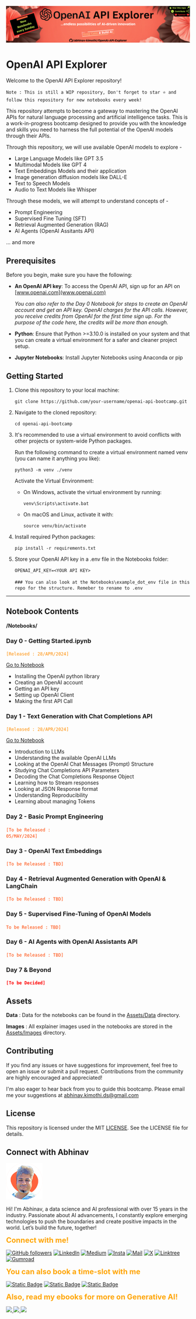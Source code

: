 <img src="./Assets/Images/Readme Header.png">


# OpenAI API Explorer

Welcome to the OpenAI API Explorer repository!

`Note : This is still a WIP repository, Don't forget to star ⭐ and follow this repository for new notebooks every week! `

This repository attempts to become a gateway to mastering the OpenAI APIs for natural language processing and artificial intelligence tasks. This is a work-in-progress bootcamp designed to provide you with the knowledge and skills you need to harness the full potential of the OpenAI models through their APIs.

Through this repository, we will use available OpenAI models to explore -

- Large Language Models like GPT 3.5
- Multimodal Models like GPT 4
- Text Embeddings Models and their application
- Image generation diffusion models like DALL-E
- Text to Speech Models
- Audio to Text Models like Whisper

Through these models, we will attempt to understand concepts of -

- Prompt Engineering
- Supervised Fine Tuning (SFT)
- Retrieval Augmented Generation (RAG)
- AI Agents (OpenAI Assitants API)

... and more



## Prerequisites

Before you begin, make sure you have the following:

- __An OpenAI API key__: To access the OpenAI API, sign up for an API on [www.openai.com](www.openai.com) 

    _You can also refer to the Day 0 Notebook for steps to create an OpenAI account and get an API key. OpenAI charges for the API calls. However, you receive credits from OpenAI for the first time sign up. For the purpose of the code here, the credits will be more than enough._
- __Python__: Ensure that Python >=3.10.0 is installed on your system and that you can create a virtual environment for a safer and cleaner project setup.
- __Jupyter Notebooks__: Install Jupyter Notebooks using Anaconda or pip


## Getting Started

1. Clone this repository to your local machine:

    ```
    git clone https://github.com/your-username/openai-api-bootcamp.git
    ```

2. Navigate to the cloned repository:

    ```
    cd openai-api-bootcamp
    ``` 

3. It's recommended to use a virtual environment to avoid conflicts with other projects or system-wide Python packages.

    Run the following command to create a virtual environment named venv (you can name it anything you like):

    ```
    python3 -m venv ./venv
    ```

    Activate the Virtual Environment:

    - On Windows, activate the virtual environment by running:

        ```
        venv\Scripts\activate.bat
        ```
    - On macOS and Linux, activate it with:
        ```
        source venv/bin/activate
        ```

4. Install required Python packages:


    ```
    pip install -r requirements.txt
    ```

5. Store your OpenAI API key in a .env file in the Notebooks folder:

    ```
    OPENAI_API_KEY=<YOUR API KEY>

    ### You can also look at the Notebooks\example_dot_env file in this repo for the structure. Remeber to rename to .env
    ```



---
## Notebook Contents
__/Notebooks/__

### Day 0 - Getting Started.ipynb 
<code style="color : Darkorange">[Released : 28/APR/2024]</code>


[Go to Notebook](./Notebooks/Day%200%20-%20Getting%20Started.ipynb)

- Installing the OpenAI python library
- Creating an OpenAI account
- Getting an API key
- Setting up OpenAI Client
- Making the first API Call

### Day 1 - Text Generation with Chat Completions API 

<code style="color : Darkorange">[Released : 28/APR/2024]</code>


[Go to Notebook](./Notebooks/Day%201%20-%20Text%20Generation%20with%20Chat%20Completions%20API.ipynb)

- Introduction to LLMs
- Understanding the available OpenAI LLMs
- Looking at the OpenAI Chat Messages (Prompt) Structure
- Studying Chat Completions API Parameters
- Decoding the Chat Completions Response Object
- Learning how to Stream responses
- Looking at JSON Response format
- Understanding Reproducibility
- Learning about managing Tokens

### Day 2 - Basic Prompt Engineering 

<code style="color : Orangered">[To be Released : 05/MAY/2024]</code>

### Day 3 - OpenAI Text Embeddings

<code style="color : Orangered">[To be Released : TBD]</code>

### Day 4 - Retrieval Augmented Generation with OpenAI & LangChain

<code style="color : Orangered">[To be Released : TBD]</code>

### Day 5 - Supervised Fine-Tuning of OpenAI Models

<code style="color : Orangered">To be Released : TBD]</code>

### Day 6 - AI Agents with OpenAI Assistants API

<code style="color : Orangered">[To be Released : TBD]</code>

### Day 7 & Beyond

<code style="color : Red">__[To be Decided]__</code>






## Assets

__Data__ : Data for the notebooks can be found in the [Assets/Data](./Assets/Data/) directory.

__Images__ : All explainer images used in the notebooks are stored in the [Assets/Images](./Assets/Images/) directory.

## Contributing
If you find any issues or have suggestions for improvement, feel free to open an issue or submit a pull request. Contributions from the community are highly encouraged and appreciated!

I'm also eager to hear back from you to guide this bootcamp. Please email me your suggestions at abhinav.kimothi.ds@gmail.com

## License
This repository is licensed under the MIT [LICENSE](./LICENSE). See the LICENSE file for details.

## Connect with Abhinav

<img src="./Assets/Images/Profile_AK.png" width=100> 

Hi! I'm Abhinav, a data science and AI professional with over 15 years in the industry. Passionate about AI advancements, I constantly explore emerging technologies to push the boundaries and create positive impacts in the world. Let’s build the future, together!

<span style="font-size: 20px; color: orange"><b>Connect with me!</b></span>


[![GitHub followers](https://img.shields.io/badge/Github-000000?style=for-the-badge&logo=github&logoColor=black&color=orange)](https://github.com/abhinav-kimothi)
[![LinkedIn](https://img.shields.io/badge/LinkedIn-000000?style=for-the-badge&logo=linkedin&logoColor=orange&color=black)](https://www.linkedin.com/comm/mynetwork/discovery-see-all?usecase=PEOPLE_FOLLOWS&followMember=abhinav-kimothi)
[![Medium](https://img.shields.io/badge/Medium-000000?style=for-the-badge&logo=medium&logoColor=black&color=orange)](https://medium.com/@abhinavkimothi)
[![Insta](https://img.shields.io/badge/Instagram-000000?style=for-the-badge&logo=instagram&logoColor=orange&color=black)](https://www.instagram.com/akaiworks/)
[![Mail](https://img.shields.io/badge/email-000000?style=for-the-badge&logo=gmail&logoColor=black&color=orange)](mailto:abhinav.kimothi.ds@gmail.com)
[![X](https://img.shields.io/badge/Follow-000000?style=for-the-badge&logo=X&logoColor=orange&color=black)](https://twitter.com/abhinav_kimothi)
[![Linktree](https://img.shields.io/badge/Linktree-000000?style=for-the-badge&logo=linktree&logoColor=black&color=orange)](https://linktr.ee/abhinavkimothi)
[![Gumroad](https://img.shields.io/badge/Gumroad-000000?style=for-the-badge&logo=gumroad&logoColor=orange&color=black)](https://abhinavkimothi.gumroad.com/)


<span style="font-size: 20px; color: orange"><b>You can also book a time-slot with me</b></span>


[![Static Badge](https://img.shields.io/badge/Resume%20Review%20(DS/AI/ML)%20(30%20min)-000000?style=for-the-badge&logo=googlecalendar&logoColor=blue&color=black)](https://topmate.io/abhinav_kimothi/544382)
[![Static Badge](https://img.shields.io/badge/AIML%20Learning%20Path%20(30%20min)-000000?style=for-the-badge&logo=googlecalendar&logoColor=black&color=blue)](https://topmate.io/abhinav_kimothi/544380)
[![Static Badge](https://img.shields.io/badge/Generative%20AI%20Consulting%20(60%20min)-000000?style=for-the-badge&logo=googlecalendar&logoColor=blue&color=black)](https://topmate.io/abhinav_kimothi/544379)


<span style="font-size: 20px; color: orange"><b>Also, read my ebooks for more on Generative AI!</b></span>


<a href="https://abhinavkimothi.gumroad.com/l/GenAILLM" target="_blank">
    <img src="https://public-files.gumroad.com/jsdnnne2gnhu61f6hrdprwx2255i" width=150>
</a><a href="https://abhinavkimothi.gumroad.com/l/RAG" target="_blank">
    <img src="https://public-files.gumroad.com/v17k9tp2fnbbtg8iwoxt4m3xgivq" width=150>
</a><a href="https://abhinavkimothi.gumroad.com/l/GenAITaxonomy" target="_blank">
    <img src="https://public-files.gumroad.com/a730ysxb7a928bb5xkz6fuqabaqp" width=150>
</a>








